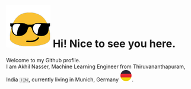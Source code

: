 # ![alt text](tenor.gif "Title") Hi! Nice to see you here.

Welcome to my Github profile. \
I am Akhil Nasser, Machine Learning Engineer from Thiruvananthapuram, India :india:, currently living in Munich, Germany ![flag](germany.png "German Flag").

<!---
akhilnas/akhilnas is a ✨ special ✨ repository because its `README.md` (this file) appears on your GitHub profile.
You can click the Preview link to take a look at your changes.
--->
